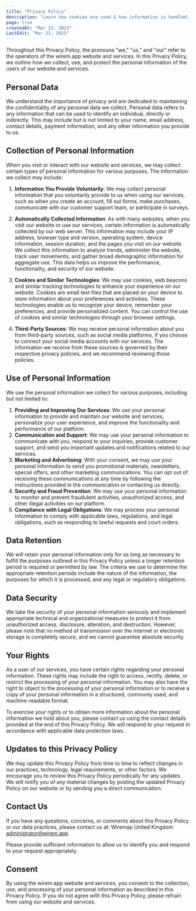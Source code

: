 ```yaml
---
title: "Privacy Policy"
description: "Learn how cookies are used & how information is handled. Read the Privacy Policy for more details."
page: true
createdAt: "Mar 23, 2023"
LastEdit: "Mar 23, 2023"
---
```


Throughout this Privacy Policy, the pronouns "we," "us," and "our" refer to the operators of the wirem.app website and services.
In this Privacy Policy, we outline how we collect, use, and protect the personal information of the users of our website and services.

## Personal Data

We understand the importance of privacy and are dedicated to maintaining the confidentiality of any personal data we collect. Personal data refers to any information that can be used to identify an individual, directly or indirectly. This may include but is not limited to your name, email address, contact details, payment information, and any other information you provide to us.

## Collection of Personal Information

When you visit or interact with our website and services, we may collect certain types of personal information for various purposes. The information we collect may include:

1. **Information You Provide Voluntarily**: We may collect personal information that you voluntarily provide to us when using our services, such as when you create an account, fill out forms, make purchases, communicate with our customer support team, or participate in surveys.

2. **Automatically Collected Information**: As with many websites, when you visit our website or use our services, certain information is automatically collected by our web server. This information may include your IP address, browser type and version, operating system, device information, session duration, and the pages you visit on our website.
We collect this information to analyze trends, administer the website, track user movements, and gather broad demographic information for aggregate use. This data helps us improve the performance, functionality, and security of our website.

3. **Cookies and Similar Technologies**: We may use cookies, web beacons and similar tracking technologies to enhance your experience on our website. Cookies are small text files that are placed on your device to store information about your preferences and activities. These technologies enable us to recognize your device, remember your preferences, and provide personalized content. You can control the use of cookies and similar technologies through your browser settings.

4. **Third-Party Sources**: We may receive personal information about you from third-party sources, such as social media platforms, if you choose to connect your social media accounts with our services. The information we receive from these sources is governed by their respective privacy policies, and we recommend reviewing those policies.

## Use of Personal Information

We use the personal information we collect for various purposes, including but not limited to:

1. **Providing and Improving Our Services**: We use your personal information to provide and maintain our website and services, personalize your user experience, and improve the functionality and performance of our platform.
2. **Communication and Support**: We may use your personal information to communicate with you, respond to your inquiries, provide customer support, and send you important updates and notifications related to our services.
3. **Marketing and Advertising**: With your consent, we may use your personal information to send you promotional materials, newsletters, special offers, and other marketing communications. You can opt out of receiving these communications at any time by following the instructions provided in the communication or contacting us directly.
4. **Security and Fraud Prevention**: We may use your personal information to monitor and prevent fraudulent activities, unauthorized access, and other illegal activities on our platform.
5. **Compliance with Legal Obligations**: We may process your personal information to comply with applicable laws, regulations, and legal obligations, such as responding to lawful requests and court orders.

## Data Retention

We will retain your personal information only for as long as necessary to fulfill the purposes outlined in this Privacy Policy unless a longer retention period is required or permitted by law. The criteria we use to determine the appropriate retention periods include the nature of the information, the purposes for which it is processed, and any legal or regulatory obligations.

## Data Security

We take the security of your personal information seriously and implement appropriate technical and organizational measures to protect it from unauthorized access, disclosure, alteration, and destruction. However, please note that no method of transmission over the internet or electronic storage is completely secure, and we cannot guarantee absolute security.

## Your Rights

As a user of our services, you have certain rights regarding your personal information. These rights may include the right to access, rectify, delete, or restrict the processing of your personal information. You may also have the right to object to the processing of your personal information or to receive a copy of your personal information in a structured, commonly used, and machine-readable format.

To exercise your rights or to obtain more information about the personal information we hold about you, please contact us using the contact details provided at the end of this Privacy Policy. We will respond to your request in accordance with applicable data protection laws.

## Updates to this Privacy Policy

We may update this Privacy Policy from time to time to reflect changes in our practices, technology, legal requirements, or other factors. We encourage you to review this Privacy Policy periodically for any updates. We will notify you of any material changes by posting the updated Privacy Policy on our website or by sending you a direct communication.

## Contact Us

If you have any questions, concerns, or comments about this Privacy Policy or our data practices, please contact us at:
Wiremap
United Kingdom
<administrator@wirem.app>

Please provide sufficient information to allow us to identify you and respond to your request appropriately.

## Consent

By using the wirem.app website and services, you consent to the collection, use, and processing of your personal information as described in this Privacy Policy. If you do not agree with this Privacy Policy, please refrain from using our website and services.
